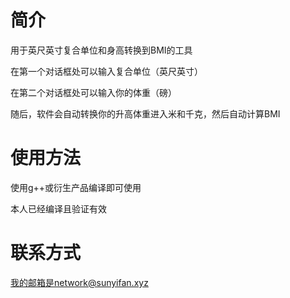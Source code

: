 # 简介
用于英尺英寸复合单位和身高转换到BMI的工具

在第一个对话框处可以输入复合单位（英尺英寸）

在第二个对话框处可以输入你的体重（磅）

随后，软件会自动转换你的升高体重进入米和千克，然后自动计算BMI

# 使用方法
使用g++或衍生产品编译即可使用

本人已经编译且验证有效

# 联系方式
我的邮箱是network@sunyifan.xyz
